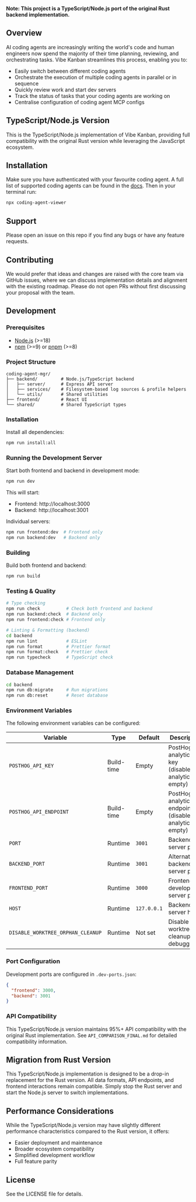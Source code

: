 **Note: This project is a TypeScript/Node.js port of the original Rust backend implementation.**

## Overview

AI coding agents are increasingly writing the world's code and human engineers now spend the majority of their time planning, reviewing, and orchestrating tasks. Vibe Kanban streamlines this process, enabling you to:

- Easily switch between different coding agents
- Orchestrate the execution of multiple coding agents in parallel or in sequence
- Quickly review work and start dev servers
- Track the status of tasks that your coding agents are working on
- Centralise configuration of coding agent MCP configs

## TypeScript/Node.js Version

This is the TypeScript/Node.js implementation of Vibe Kanban, providing full compatibility with the original Rust version while leveraging the JavaScript ecosystem.

## Installation

Make sure you have authenticated with your favourite coding agent. A full list of supported coding agents can be found in the [docs](https://vibekanban.com/). Then in your terminal run:

```bash
npx coding-agent-viewer
```

## Support

Please open an issue on this repo if you find any bugs or have any feature requests.

## Contributing

We would prefer that ideas and changes are raised with the core team via GitHub issues, where we can discuss implementation details and alignment with the existing roadmap. Please do not open PRs without first discussing your proposal with the team.

## Development

### Prerequisites

- [Node.js](https://nodejs.org/) (>=18)
- [npm](https://www.npmjs.com/) (>=9) or [pnpm](https://pnpm.io/) (>=8)

### Project Structure

```
coding-agent-mgr/
├── backend/         # Node.js/TypeScript backend
│   ├── server/      # Express API server
│   ├── services/    # Filesystem-based log sources & profile helpers
│   └── utils/       # Shared utilities
├── frontend/        # React UI
└── shared/          # Shared TypeScript types
```

### Installation

Install all dependencies:
```bash
npm run install:all
```

### Running the Development Server

Start both frontend and backend in development mode:
```bash
npm run dev
```

This will start:
- Frontend: http://localhost:3000
- Backend: http://localhost:3001

Individual servers:
```bash
npm run frontend:dev  # Frontend only
npm run backend:dev   # Backend only
```

### Building

Build both frontend and backend:
```bash
npm run build
```

### Testing & Quality

```bash
# Type checking
npm run check          # Check both frontend and backend
npm run backend:check  # Backend only
npm run frontend:check # Frontend only

# Linting & Formatting (backend)
cd backend
npm run lint           # ESLint
npm run format         # Prettier format
npm run format:check   # Prettier check
npm run typecheck      # TypeScript check
```

### Database Management

```bash
cd backend
npm run db:migrate     # Run migrations
npm run db:reset       # Reset database
```

### Environment Variables

The following environment variables can be configured:

| Variable | Type | Default | Description |
|----------|------|---------|-------------|
| `POSTHOG_API_KEY` | Build-time | Empty | PostHog analytics API key (disables analytics if empty) |
| `POSTHOG_API_ENDPOINT` | Build-time | Empty | PostHog analytics endpoint (disables analytics if empty) |
| `PORT` | Runtime | `3001` | Backend server port |
| `BACKEND_PORT` | Runtime | `3001` | Alternative backend server port |
| `FRONTEND_PORT` | Runtime | `3000` | Frontend development server port |
| `HOST` | Runtime | `127.0.0.1` | Backend server host |
| `DISABLE_WORKTREE_ORPHAN_CLEANUP` | Runtime | Not set | Disable git worktree cleanup (for debugging) |

### Port Configuration

Development ports are configured in `.dev-ports.json`:
```json
{
  "frontend": 3000,
  "backend": 3001
}
```

### API Compatibility

This TypeScript/Node.js version maintains 95%+ API compatibility with the original Rust implementation. See `API_COMPARISON_FINAL.md` for detailed compatibility information.

## Migration from Rust Version

This TypeScript/Node.js implementation is designed to be a drop-in replacement for the Rust version. All data formats, API endpoints, and frontend interactions remain compatible. Simply stop the Rust server and start the Node.js server to switch implementations.

## Performance Considerations

While the TypeScript/Node.js version may have slightly different performance characteristics compared to the Rust version, it offers:
- Easier deployment and maintenance
- Broader ecosystem compatibility
- Simplified development workflow
- Full feature parity

## License

See the LICENSE file for details.
